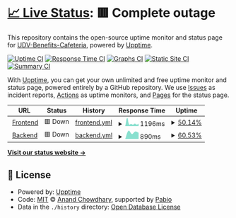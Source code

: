 # [📈 Live Status](https://UDV-Benefits-Cafeteria.github.io/upptime-service): <!--live status--> **🟥 Complete outage**

This repository contains the open-source uptime monitor and status page for [UDV-Benefits-Cafeteria](https://UDV-Benefits-Cafeteria.github.io/upptime-service), powered by [Upptime](https://github.com/upptime/upptime).

[![Uptime CI](https://github.com/UDV-Benefits-Cafeteria/upptime-service/workflows/Uptime%20CI/badge.svg)](https://github.com/UDV-Benefits-Cafeteria/upptime-service/actions?query=workflow%3A%22Uptime+CI%22)
[![Response Time CI](https://github.com/UDV-Benefits-Cafeteria/upptime-service/workflows/Response%20Time%20CI/badge.svg)](https://github.com/UDV-Benefits-Cafeteria/upptime-service/actions?query=workflow%3A%22Response+Time+CI%22)
[![Graphs CI](https://github.com/UDV-Benefits-Cafeteria/upptime-service/workflows/Graphs%20CI/badge.svg)](https://github.com/UDV-Benefits-Cafeteria/upptime-service/actions?query=workflow%3A%22Graphs+CI%22)
[![Static Site CI](https://github.com/UDV-Benefits-Cafeteria/upptime-service/workflows/Static%20Site%20CI/badge.svg)](https://github.com/UDV-Benefits-Cafeteria/upptime-service/actions?query=workflow%3A%22Static+Site+CI%22)
[![Summary CI](https://github.com/UDV-Benefits-Cafeteria/upptime-service/workflows/Summary%20CI/badge.svg)](https://github.com/UDV-Benefits-Cafeteria/upptime-service/actions?query=workflow%3A%22Summary+CI%22)

With [Upptime](https://upptime.js.org), you can get your own unlimited and free uptime monitor and status page, powered entirely by a GitHub repository. We use [Issues](https://github.com/UDV-Benefits-Cafeteria/upptime-service/issues) as incident reports, [Actions](https://github.com/UDV-Benefits-Cafeteria/upptime-service/actions) as uptime monitors, and [Pages](https://UDV-Benefits-Cafeteria.github.io/upptime-service) for the status page.

<!--start: status pages-->
<!-- This summary is generated by Upptime (https://github.com/upptime/upptime) -->
<!-- Do not edit this manually, your changes will be overwritten -->
<!-- prettier-ignore -->
| URL | Status | History | Response Time | Uptime |
| --- | ------ | ------- | ------------- | ------ |
| <img alt="" src="https://icons.duckduckgo.com/ip3/vstrechya.space.ico" height="13"> [Frontend](https://vstrechya.space) | 🟥 Down | [frontend.yml](https://github.com/UDV-Benefits-Cafeteria/upptime-service/commits/HEAD/history/frontend.yml) | <details><summary><img alt="Response time graph" src="./graphs/frontend/response-time-week.png" height="20"> 1196ms</summary><br><a href="https://UDV-Benefits-Cafeteria.github.io/upptime-service/history/frontend"><img alt="Response time 832" src="https://img.shields.io/endpoint?url=https%3A%2F%2Fraw.githubusercontent.com%2FUDV-Benefits-Cafeteria%2Fupptime-service%2FHEAD%2Fapi%2Ffrontend%2Fresponse-time.json"></a><br><a href="https://UDV-Benefits-Cafeteria.github.io/upptime-service/history/frontend"><img alt="24-hour response time 0" src="https://img.shields.io/endpoint?url=https%3A%2F%2Fraw.githubusercontent.com%2FUDV-Benefits-Cafeteria%2Fupptime-service%2FHEAD%2Fapi%2Ffrontend%2Fresponse-time-day.json"></a><br><a href="https://UDV-Benefits-Cafeteria.github.io/upptime-service/history/frontend"><img alt="7-day response time 1196" src="https://img.shields.io/endpoint?url=https%3A%2F%2Fraw.githubusercontent.com%2FUDV-Benefits-Cafeteria%2Fupptime-service%2FHEAD%2Fapi%2Ffrontend%2Fresponse-time-week.json"></a><br><a href="https://UDV-Benefits-Cafeteria.github.io/upptime-service/history/frontend"><img alt="30-day response time 836" src="https://img.shields.io/endpoint?url=https%3A%2F%2Fraw.githubusercontent.com%2FUDV-Benefits-Cafeteria%2Fupptime-service%2FHEAD%2Fapi%2Ffrontend%2Fresponse-time-month.json"></a><br><a href="https://UDV-Benefits-Cafeteria.github.io/upptime-service/history/frontend"><img alt="1-year response time 832" src="https://img.shields.io/endpoint?url=https%3A%2F%2Fraw.githubusercontent.com%2FUDV-Benefits-Cafeteria%2Fupptime-service%2FHEAD%2Fapi%2Ffrontend%2Fresponse-time-year.json"></a></details> | <details><summary><a href="https://UDV-Benefits-Cafeteria.github.io/upptime-service/history/frontend">50.14%</a></summary><a href="https://UDV-Benefits-Cafeteria.github.io/upptime-service/history/frontend"><img alt="All-time uptime 91.59%" src="https://img.shields.io/endpoint?url=https%3A%2F%2Fraw.githubusercontent.com%2FUDV-Benefits-Cafeteria%2Fupptime-service%2FHEAD%2Fapi%2Ffrontend%2Fuptime.json"></a><br><a href="https://UDV-Benefits-Cafeteria.github.io/upptime-service/history/frontend"><img alt="24-hour uptime 0.00%" src="https://img.shields.io/endpoint?url=https%3A%2F%2Fraw.githubusercontent.com%2FUDV-Benefits-Cafeteria%2Fupptime-service%2FHEAD%2Fapi%2Ffrontend%2Fuptime-day.json"></a><br><a href="https://UDV-Benefits-Cafeteria.github.io/upptime-service/history/frontend"><img alt="7-day uptime 50.14%" src="https://img.shields.io/endpoint?url=https%3A%2F%2Fraw.githubusercontent.com%2FUDV-Benefits-Cafeteria%2Fupptime-service%2FHEAD%2Fapi%2Ffrontend%2Fuptime-week.json"></a><br><a href="https://UDV-Benefits-Cafeteria.github.io/upptime-service/history/frontend"><img alt="30-day uptime 88.53%" src="https://img.shields.io/endpoint?url=https%3A%2F%2Fraw.githubusercontent.com%2FUDV-Benefits-Cafeteria%2Fupptime-service%2FHEAD%2Fapi%2Ffrontend%2Fuptime-month.json"></a><br><a href="https://UDV-Benefits-Cafeteria.github.io/upptime-service/history/frontend"><img alt="1-year uptime 91.59%" src="https://img.shields.io/endpoint?url=https%3A%2F%2Fraw.githubusercontent.com%2FUDV-Benefits-Cafeteria%2Fupptime-service%2FHEAD%2Fapi%2Ffrontend%2Fuptime-year.json"></a></details>
| <img alt="" src="https://icons.duckduckgo.com/ip3/engine.vstrechya.space.ico" height="13"> [Backend](https://engine.vstrechya.space/docs) | 🟥 Down | [backend.yml](https://github.com/UDV-Benefits-Cafeteria/upptime-service/commits/HEAD/history/backend.yml) | <details><summary><img alt="Response time graph" src="./graphs/backend/response-time-week.png" height="20"> 890ms</summary><br><a href="https://UDV-Benefits-Cafeteria.github.io/upptime-service/history/backend"><img alt="Response time 738" src="https://img.shields.io/endpoint?url=https%3A%2F%2Fraw.githubusercontent.com%2FUDV-Benefits-Cafeteria%2Fupptime-service%2FHEAD%2Fapi%2Fbackend%2Fresponse-time.json"></a><br><a href="https://UDV-Benefits-Cafeteria.github.io/upptime-service/history/backend"><img alt="24-hour response time 0" src="https://img.shields.io/endpoint?url=https%3A%2F%2Fraw.githubusercontent.com%2FUDV-Benefits-Cafeteria%2Fupptime-service%2FHEAD%2Fapi%2Fbackend%2Fresponse-time-day.json"></a><br><a href="https://UDV-Benefits-Cafeteria.github.io/upptime-service/history/backend"><img alt="7-day response time 890" src="https://img.shields.io/endpoint?url=https%3A%2F%2Fraw.githubusercontent.com%2FUDV-Benefits-Cafeteria%2Fupptime-service%2FHEAD%2Fapi%2Fbackend%2Fresponse-time-week.json"></a><br><a href="https://UDV-Benefits-Cafeteria.github.io/upptime-service/history/backend"><img alt="30-day response time 738" src="https://img.shields.io/endpoint?url=https%3A%2F%2Fraw.githubusercontent.com%2FUDV-Benefits-Cafeteria%2Fupptime-service%2FHEAD%2Fapi%2Fbackend%2Fresponse-time-month.json"></a><br><a href="https://UDV-Benefits-Cafeteria.github.io/upptime-service/history/backend"><img alt="1-year response time 738" src="https://img.shields.io/endpoint?url=https%3A%2F%2Fraw.githubusercontent.com%2FUDV-Benefits-Cafeteria%2Fupptime-service%2FHEAD%2Fapi%2Fbackend%2Fresponse-time-year.json"></a></details> | <details><summary><a href="https://UDV-Benefits-Cafeteria.github.io/upptime-service/history/backend">60.53%</a></summary><a href="https://UDV-Benefits-Cafeteria.github.io/upptime-service/history/backend"><img alt="All-time uptime 92.25%" src="https://img.shields.io/endpoint?url=https%3A%2F%2Fraw.githubusercontent.com%2FUDV-Benefits-Cafeteria%2Fupptime-service%2FHEAD%2Fapi%2Fbackend%2Fuptime.json"></a><br><a href="https://UDV-Benefits-Cafeteria.github.io/upptime-service/history/backend"><img alt="24-hour uptime 0.00%" src="https://img.shields.io/endpoint?url=https%3A%2F%2Fraw.githubusercontent.com%2FUDV-Benefits-Cafeteria%2Fupptime-service%2FHEAD%2Fapi%2Fbackend%2Fuptime-day.json"></a><br><a href="https://UDV-Benefits-Cafeteria.github.io/upptime-service/history/backend"><img alt="7-day uptime 60.53%" src="https://img.shields.io/endpoint?url=https%3A%2F%2Fraw.githubusercontent.com%2FUDV-Benefits-Cafeteria%2Fupptime-service%2FHEAD%2Fapi%2Fbackend%2Fuptime-week.json"></a><br><a href="https://UDV-Benefits-Cafeteria.github.io/upptime-service/history/backend"><img alt="30-day uptime 90.74%" src="https://img.shields.io/endpoint?url=https%3A%2F%2Fraw.githubusercontent.com%2FUDV-Benefits-Cafeteria%2Fupptime-service%2FHEAD%2Fapi%2Fbackend%2Fuptime-month.json"></a><br><a href="https://UDV-Benefits-Cafeteria.github.io/upptime-service/history/backend"><img alt="1-year uptime 92.25%" src="https://img.shields.io/endpoint?url=https%3A%2F%2Fraw.githubusercontent.com%2FUDV-Benefits-Cafeteria%2Fupptime-service%2FHEAD%2Fapi%2Fbackend%2Fuptime-year.json"></a></details>

<!--end: status pages-->

[**Visit our status website →**](https://UDV-Benefits-Cafeteria.github.io/upptime-service)

## 📄 License

- Powered by: [Upptime](https://github.com/upptime/upptime)
- Code: [MIT](./LICENSE) © [Anand Chowdhary](https://anandchowdhary.com), supported by [Pabio](https://pabio.com)
- Data in the `./history` directory: [Open Database License](https://opendatacommons.org/licenses/odbl/1-0/)

